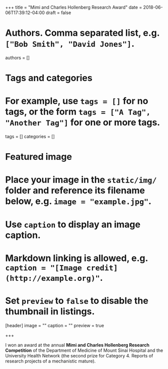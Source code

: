 +++
title = "Mimi and Charles Hollenberg Research Award"
date = 2018-06-06T17:39:12-04:00
draft = false

# Authors. Comma separated list, e.g. `["Bob Smith", "David Jones"]`.
authors = []

# Tags and categories
# For example, use `tags = []` for no tags, or the form `tags = ["A Tag", "Another Tag"]` for one or more tags.
tags = []
categories = []

# Featured image
# Place your image in the `static/img/` folder and reference its filename below, e.g. `image = "example.jpg"`.
# Use `caption` to display an image caption.
#   Markdown linking is allowed, e.g. `caption = "[Image credit](http://example.org)"`.
# Set `preview` to `false` to disable the thumbnail in listings.
[header]
image = ""
caption = ""
preview = true

+++

I won an award at the annual **Mimi and Charles Hollenberg Research Competition** of the Department of Medicine of Mount Sinai Hospital and the University Health Network (the second prize for Category 4. Reports of research projects of a mechanistic mature).
